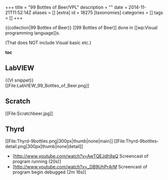 +++
title = "99 Bottles of Beer/VPL"
description = ""
date = 2014-11-21T11:52:14Z
aliases = []
[extra]
id = 18275
[taxonomies]
categories = []
tags = []
+++

<!-- 
=VPL= 
-->
{{collection|99 Bottles of Beer}}
[[99 Bottles of Beer]] done in [[wp:Visual programming language]]s.

(That does NOT include Visual basic etc.)

<!--
See [[99 Bottles of Beer/VPL]]
-->

__toc__


## LabVIEW

{{VI snippet}}<br/>[[File:LabVIEW_99_Bottles_of_Beer.png]]


## Scratch

<div style="overflow: auto;">
[[File:Scratchbeer.jpg]]
</div>


## Thyrd

[[File:Thyrd-9bottles.png|300px|thumb|none|main]]
[[File:Thyrd-9bottles-detail.png|300px|thumb|none|detail]]
* [http://www.youtube.com/watch?v=AwTQEJdh9aQ Screencast of program running (20s)]
* [http://www.youtube.com/watch?v=_DB9UhPr4rM Screencast of program begin debugged (2m 16s)]
